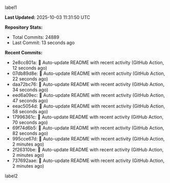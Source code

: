 
label1 
<!-- ACTIVITY_START -->
**Last Updated:** 2025-10-03 11:31:50 UTC

**Repository Stats:**
- Total Commits: 24889
- Last Commit: 13 seconds ago

**Recent Commits:**
- 2e8cc801a: 🤖 Auto-update README with recent activity (GitHub Action, 12 seconds ago)
- 07db89d8e: 🤖 Auto-update README with recent activity (GitHub Action, 22 seconds ago)
- daa72bc76: 🤖 Auto-update README with recent activity (GitHub Action, 34 seconds ago)
- eed6a09ec: 🤖 Auto-update README with recent activity (GitHub Action, 47 seconds ago)
- eeac5054d: 🤖 Auto-update README with recent activity (GitHub Action, 58 seconds ago)
- 17996361c: 🤖 Auto-update README with recent activity (GitHub Action, 70 seconds ago)
- 69f74d6b5: 🤖 Auto-update README with recent activity (GitHub Action, 82 seconds ago)
- 995cce67d: 🤖 Auto-update README with recent activity (GitHub Action, 2 minutes ago)
- 2f26310be: 🤖 Auto-update README with recent activity (GitHub Action, 2 minutes ago)
- 737692aae: 🤖 Auto-update README with recent activity (GitHub Action, 2 minutes ago)
<!-- ACTIVITY_END -->

label2
